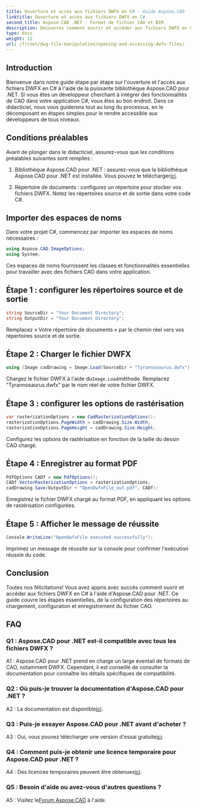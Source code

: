 ```yaml
---
title: Ouverture et accès aux fichiers DWFX en C# - Guide Aspose.CAD
linktitle: Ouverture et accès aux fichiers DWFX en C#
second_title: Aspose.CAD .NET - Format de fichier CAO et BIM
description: Découvrez comment ouvrir et accéder aux fichiers DWFX en C# à l'aide d'Aspose.CAD pour .NET. Guide étape par étape pour une intégration transparente dans vos applications.
type: docs
weight: 12
url: /fr/net/dwg-file-manipulation/opening-and-accessing-dwfx-files/
---
```

## Introduction

Bienvenue dans notre guide étape par étape sur l'ouverture et l'accès aux fichiers DWFX en C# à l'aide de la puissante bibliothèque Aspose.CAD pour .NET. Si vous êtes un développeur cherchant à intégrer des fonctionnalités de CAO dans votre application C#, vous êtes au bon endroit. Dans ce didacticiel, nous vous guiderons tout au long du processus, en le décomposant en étapes simples pour le rendre accessible aux développeurs de tous niveaux.

## Conditions préalables

Avant de plonger dans le didacticiel, assurez-vous que les conditions préalables suivantes sont remplies :

1.  Bibliothèque Aspose.CAD pour .NET : assurez-vous que la bibliothèque Aspose.CAD pour .NET est installée. Vous pouvez le télécharger[ici](https://releases.aspose.com/cad/net/).

2. Répertoire de documents : configurez un répertoire pour stocker vos fichiers DWFX. Notez les répertoires source et de sortie dans votre code C#.

## Importer des espaces de noms

Dans votre projet C#, commencez par importer les espaces de noms nécessaires :

```csharp
using Aspose.CAD.ImageOptions;
using System;
```

Ces espaces de noms fournissent les classes et fonctionnalités essentielles pour travailler avec des fichiers CAO dans votre application.

## Étape 1 : configurer les répertoires source et de sortie

```csharp
string SourceDir = "Your Document Directory";
string OutputDir = "Your Document Directory";
```

Remplacez « Votre répertoire de documents » par le chemin réel vers vos répertoires source et de sortie.

## Étape 2 : Charger le fichier DWFX

```csharp
using (Image cadDrawing = Image.Load(SourceDir + "Tyrannosaurus.dwfx"))
```

 Chargez le fichier DWFX à l'aide du`Image.Load`méthode. Remplacez "Tyrannosaurus.dwfx" par le nom réel de votre fichier DWFX.

## Étape 3 : configurer les options de rastérisation

```csharp
var rasterizationOptions = new CadRasterizationOptions();
rasterizationOptions.PageWidth = cadDrawing.Size.Width;
rasterizationOptions.PageHeight = cadDrawing.Size.Height;
```

Configurez les options de rastérisation en fonction de la taille du dessin CAO chargé.

## Étape 4 : Enregistrer au format PDF

```csharp
PdfOptions CADf = new PdfOptions();
CADf.VectorRasterizationOptions = rasterizationOptions;
cadDrawing.Save(OutputDir + "OpenDwfxFile_out.pdf", CADf);
```

Enregistrez le fichier DWFX chargé au format PDF, en appliquant les options de rastérisation configurées.

## Étape 5 : Afficher le message de réussite

```csharp
Console.WriteLine("OpenDwfxFile executed successfully");
```

Imprimez un message de réussite sur la console pour confirmer l'exécution réussie du code.

## Conclusion

Toutes nos félicitations! Vous avez appris avec succès comment ouvrir et accéder aux fichiers DWFX en C# à l'aide d'Aspose.CAD pour .NET. Ce guide couvre les étapes essentielles, de la configuration des répertoires au chargement, configuration et enregistrement du fichier CAO.

## FAQ

### Q1 : Aspose.CAD pour .NET est-il compatible avec tous les fichiers DWFX ?

A1 : Aspose.CAD pour .NET prend en charge un large éventail de formats de CAO, notamment DWFX. Cependant, il est conseillé de consulter la documentation pour connaître les détails spécifiques de compatibilité.

### Q2 : Où puis-je trouver la documentation d'Aspose.CAD pour .NET ?

 A2 : La documentation est disponible[ici](https://reference.aspose.com/cad/net/).

### Q3 : Puis-je essayer Aspose.CAD pour .NET avant d'acheter ?

 A3 : Oui, vous pouvez télécharger une version d'essai gratuite[ici](https://releases.aspose.com/).

### Q4 : Comment puis-je obtenir une licence temporaire pour Aspose.CAD pour .NET ?

 A4 : Des licences temporaires peuvent être obtenues[ici](https://purchase.aspose.com/temporary-license/).

### Q5 : Besoin d'aide ou avez-vous d'autres questions ?

 A5 : Visitez le[Forum Aspose.CAD](https://forum.aspose.com/c/cad/19) à l'aide.
